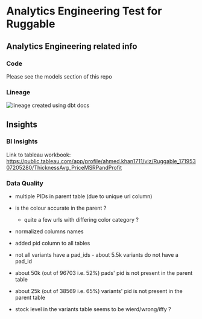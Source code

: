 # Analytics Engineering Test for Ruggable

## Analytics Engineering related info

### Code

Please see the models section of this repo

### Lineage

![lineage created using dbt docs](https://postimg.cc/c6xNr4x7)

## Insights

### BI Insights

Link to tableau workbook: https://public.tableau.com/app/profile/ahmed.khan1711/viz/Ruggable_17195307205280/ThicknessAvg_PriceMSRPandProfit

### Data Quality

- multiple PIDs in parent table (due to unique url column)

- is the colour accurate in the parent ? 
	- quite a few urls with differing color category ?

- normalized columns names

- added pid column to all tables

- not all variants have a pad_ids - about 5.5k variants do not have a pad_id

- about 50k (out of 96703 i.e. 52%) pads' pid is not present in the parent table

- about 25k (out of 38569 i.e. 65%) variants' pid is not present in the parent table

- stock level in the variants table seems to be wierd/wrong/iffy ?

